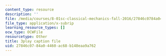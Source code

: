 ```yaml
---
content_type: resource
description: ''
file: /media/courses/8-01sc-classical-mechanics-fall-2016/27846c0784a04460ac68b148eaa9a762_Xsg27_uGVZA.srt
file_type: application/x-subrip
learning_resource_types: []
ocw_type: OCWFile
resourcetype: Other
title: 3play caption file
uid: 27846c07-84a0-4460-ac68-b148eaa9a762
---
```

